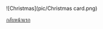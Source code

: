 #
![Christmas](pic/Christmas card.png)

[กลับหน้าแรก](https://github.com/teamgamer11/teamgamer11.github.io)
